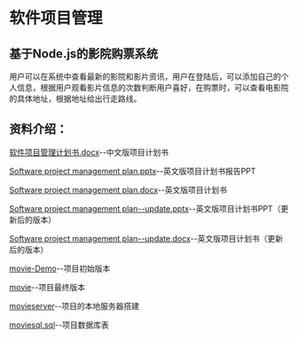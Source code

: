 # 软件项目管理
## 基于Node.js的影院购票系统
用户可以在系统中查看最新的影院和影片资讯，用户在登陆后，可以添加自己的个人信息，根据用户观看影片信息的次数判断用户喜好，在购票时，可以查看电影院的具体地址，根据地址给出行走路线。

## 资料介绍：

[软件项目管理计划书.docx](https://github.com/Aoki-wwj/Software-Project-Management-/blob/main/%E8%BD%AF%E4%BB%B6%E9%A1%B9%E7%9B%AE%E7%AE%A1%E7%90%86%E8%AE%A1%E5%88%92%E4%B9%A6.docx)--中文版项目计划书

[Software project management plan.pptx](https://github.com/Aoki-wwj/Software-Project-Management-/blob/main/Software%20project%20management%20plan.pptx)--英文版项目计划书报告PPT

[Software project management plan.docx](https://github.com/Aoki-wwj/Software-Project-Management-/blob/main/Software%20project%20management%20plan.docx)--英文版项目计划书

[Software project management plan--update.pptx](https://github.com/Aoki-wwj/Software-Project-Management-/blob/main/Software%20project%20management%20plan--update.pptx)--英文版项目计划书PPT（更新后的版本）

[Software project management plan--update.docx](https://github.com/Aoki-wwj/Software-Project-Management-/blob/main/Software%20project%20management%20plan--update.docx)--英文版项目计划书（更新后的版本）

[movie-Demo](https://github.com/Aoki-wwj/Software-Project-Management-/tree/main/movie-Demo)--项目初始版本

[movie](https://github.com/Aoki-wwj/Software-Project-Management-/tree/main/movie)--项目最终版本

[movieserver](https://github.com/Aoki-wwj/Software-Project-Management-/tree/main/movieserver)--项目的本地服务器搭建

[moviesql.sql](https://github.com/Aoki-wwj/Software-Project-Management-/blob/main/moviesql.sql)--项目数据库表
